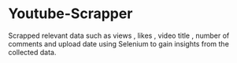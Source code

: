 # Youtube-Scrapper
Scrapped relevant data such as views , likes , video title , number of comments and upload date using Selenium to gain insights from the collected data.
